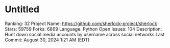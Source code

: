 # Untitled

Ranking: 32
Project Name: https://github.com/sherlock-project/sherlock
Stars: 59759
Forks: 6869
Language: Python
Open Issues: 104
Description: Hunt down social media accounts by username across social networks
Last Commit: August 30, 2024 1:21 AM (EDT)